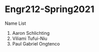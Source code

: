 # Engr212-Spring2021

Name List

1. Aaron Schlichting
2. Viliami Tufui-Niu
3. Paul Gabriel Ongtenco
